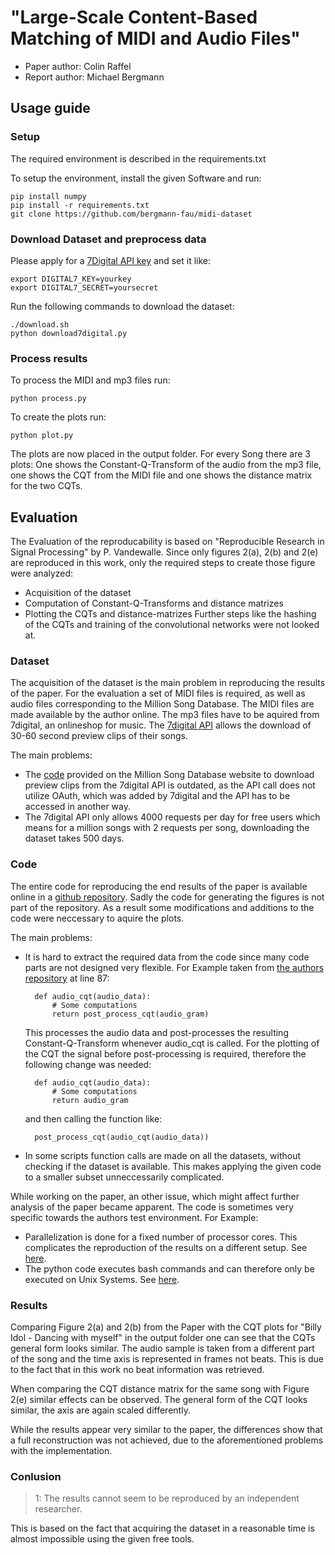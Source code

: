 # "Large-Scale Content-Based Matching of MIDI and Audio Files"

- Paper author: Colin Raffel
- Report author: Michael Bergmann

## Usage guide

### Setup

The required environment is described in the requirements.txt

To setup the environment, install the given Software and run:

	pip install numpy
    pip install -r requirements.txt
	git clone https://github.com/bergmann-fau/midi-dataset
	
### Download Dataset and preprocess data
  
Please apply for a [7Digital API key](https://api-signup.7digital.com/) and set it like:
  
	export DIGITAL7_KEY=yourkey
	export DIGITAL7_SECRET=yoursecret
  
Run the following commands to download the dataset:

	./download.sh
	python download7digital.py

### Process results

To process the MIDI and mp3 files run:

	python process.py
	
To create the plots run:
	
	python plot.py
  
The plots are now placed in the output folder. For every Song there are 3 plots: One shows the Constant-Q-Transform of the audio from the mp3 file, one shows the CQT from the MIDI file and one shows the distance matrix for the two CQTs.


## Evaluation

The Evaluation of the reproducability is based on "Reproducible Research in Signal Processing" by P. Vandewalle. Since only figures 2(a), 2(b) and 2(e) are reproduced in this work, only the required steps to create those figure were analyzed:
- Acquisition of the dataset
- Computation of Constant-Q-Transforms and distance matrizes
- Plotting the CQTs and distance-matrizes
Further steps like the hashing of the CQTs and training of the convolutional networks were not looked at.


### Dataset

The acquisition of the dataset is the main problem in reproducing the results of the paper. For the evaluation a set of MIDI files is required, as well as audio files corresponding to the Million Song Database.
The MIDI files are made available by the author online.
The mp3 files have to be aquired from 7digital, an onlineshop for music. The [7digital API](http://docs.7digital.com/) allows the download of 30-60 second preview clips of their songs.

The main problems:
- The [code](https://github.com/tbertinmahieux/MSongsDB/blob/master/Tasks_Demos/Preview7digital/get_preview_url.py#L181) provided on the Million Song Database website to download preview clips from the 7digital API is outdated, as the API call does not utilize OAuth, which was added by 7digital and the API has to be accessed in another way.
- The 7digital API only allows 4000 requests per day for free users which means for a million songs with 2 requests per song, downloading the dataset takes 500 days. 


### Code

The entire code for reproducing the end results of the paper is available online in a [github repository](https://github.com/craffel/midi-dataset). Sadly the code for generating the figures is not part of the repository. As a result some modifications and additions to the code were neccessary to aquire the plots.

The main problems:
- It is hard to extract the required data from the code since many code parts are not designed very flexible. For Example taken from [the authors repository](https://github.com/craffel/midi-dataset/blob/master/feature_extraction.py#L87) at line 87:

		def audio_cqt(audio_data):
			# Some computations
			return post_process_cqt(audio_gram)
	
	This processes the audio data and post-processes the resulting Constant-Q-Transform whenever audio_cqt is called. For the plotting of the CQT the signal before post-processing is required, therefore the following change was needed:

		def audio_cqt(audio_data):
			# Some computations
			return audio_gram
	
	and then calling the function like:
		
		post_process_cqt(audio_cqt(audio_data))

- In some scripts function calls are made on all the datasets, without checking if the dataset is available. This makes applying the given code to a smaller subset unneccessarily complicated.

While working on the paper, an other issue, which might affect further analysis of the paper became apparent. The code is sometimes very specific towards the authors test environment. For Example:
* Parallelization is done for a fixed number of processor cores. This complicates the reproduction of the results on a different setup. See [here](https://github.com/craffel/midi-dataset/blob/master/scripts/create_msd_cqts.py#L55).
* The python code executes bash commands and can therefore only be executed on Unix Systems. See [here](https://github.com/craffel/midi-dataset/blob/master/feature_extraction.py#L46).


### Results

Comparing Figure 2(a) and 2(b) from the Paper with the CQT plots for "Billy Idol - Dancing with myself" in the output folder one can see that the CQTs general form looks similar. The audio sample is taken from a different part of the song and the time axis is represented in frames not beats. This is due to the fact that in this work no beat information was retrieved.

When comparing the CQT distance matrix for the same song with Figure 2(e) similar effects can be observed. The general form of the CQT looks similar, the axis are again scaled differently.

While the results appear very similar to the paper, the differences show that a full reconstruction was not achieved, due to the aforementioned problems with the implementation.


### Conlusion

> 1: The results cannot seem to be reproduced by an independent
researcher.

This is based on the fact that acquiring the dataset in a reasonable time is almost impossible using the given free tools.
